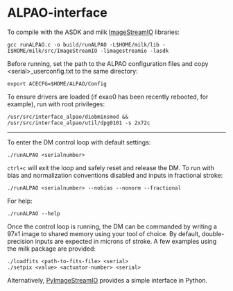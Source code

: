 # ALPAO-interface

To compile with the ASDK and milk [ImageStreamIO](https://github.com/milk-org/ImageStreamIO) libraries:
	
	gcc runALPAO.c -o build/runALPAO -L$HOME/milk/lib -I$HOME/milk/src/ImageStreamIO -limagestreamio -lasdk
	
Before running, set the path to the ALPAO configuration files and copy \<serial\>_userconfig.txt to the same directory:
	
	export ACECFG=$HOME/ALPAO/Config
	
To ensure drivers are loaded (if exao0 has been recently rebooted, for example), run with root privileges:

	/usr/src/interface_alpao/diobminsmod && /usr/src/interface_alpao/util/dpg0101 -s 2x72c

------------------------

To enter the DM control loop with default settings:

	./runALPAO <serialnumber>

`ctrl+c` will exit the loop and safely reset and release the DM. To run with bias and normalization conventions disabled and inputs in fractional stroke:

	./runALPAO <serialnumber> --nobias --nonorm --fractional

For help:

	./runALPAO --help

Once the control loop is running, the DM can be commanded by writing a 97x1 image to shared memory using your tool of choice. By default, double-precision inputs are expected in microns of stroke. A few examples using the milk package are provided:

	./loadfits <path-to-fits-file> <serial>
	./setpix <value> <actuator-number> <serial>
	
Alternatively, [PyImageStreamIO](https://github.com/milk-org/pyImageStreamIO) provides a simple interface in Python.

